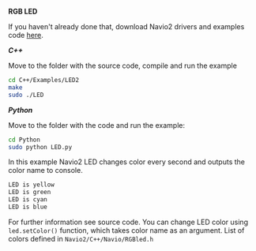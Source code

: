 **RGB LED**

If you haven't already done that, download Navio2 drivers and examples code [here](navio-repository-cloning/).

***C++***

Move to the folder with the source code, compile and run the example
```bash
cd C++/Examples/LED2
make
sudo ./LED
```
***Python***

Move to the folder with the code and run the example:
```bash
cd Python
sudo python LED.py
```  

In this example Navio2 LED  changes color every second and outputs the color name to console.
```bash
LED is yellow
LED is green
LED is cyan
LED is blue
```

For further information see source code. You can change LED color using ```led.setColor()``` function, which takes color name as an argument. List of colors defined in ```Navio2/C++/Navio/RGBled.h```
